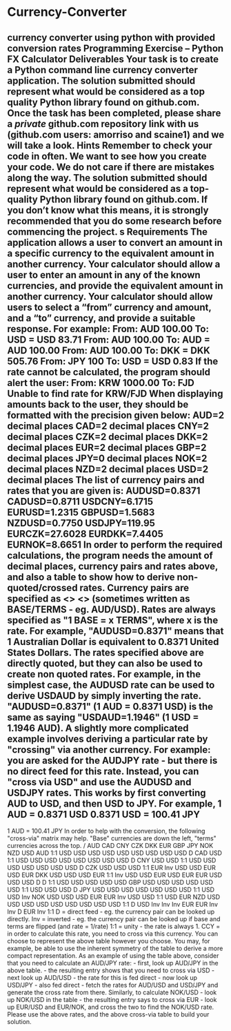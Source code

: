 # Currency-Converter
currency converter using python with provided conversion rates
Programming Exercise – Python FX Calculator Deliverables
Your task is to create a Python command line currency converter application.
The solution submitted should represent what would be considered as a top quality Python library found on github.com. Once the task has been completed, please share a *private* github.com repository link with us (github.com users: amorriso and scaine1) and we will take a look.
Hints
Remember to check your code in often. We want to see how you create your code. We do not care if there are mistakes along the way.
The solution submitted should represent what would be considered as a top-quality Python library found on github.com. If you don’t know what this means, it is strongly recommended that you do some research before commencing the project. s Requirements The application allows a user to convert an amount in a specific currency to the equivalent amount in another currency. Your calculator should allow a user to enter an amount in any of the known currencies, and provide the equivalent amount in another currency. Your calculator should allow users to select a “from” currency and amount, and a “to” currency, and provide a suitable response. For example: From: AUD 100.00 To: USD
= USD 83.71 From: AUD 100.00 To: AUD
= AUD 100.00 From: AUD 100.00 To: DKK
= DKK 505.76
From: JPY 100 To: USD
= USD 0.83 If the rate cannot be calculated, the program should alert the user: From: KRW 1000.00 To: FJD
Unable to find rate for KRW/FJD When displaying amounts back to the user, they should be formatted with the precision given below:
AUD=2 decimal places CAD=2 decimal places CNY=2 decimal places CZK=2 decimal places DKK=2 decimal places EUR=2 decimal places GBP=2 decimal places JPY=0 decimal places NOK=2 decimal places NZD=2 decimal places USD=2 decimal places The list of currency pairs and rates that you are given is: AUDUSD=0.8371 CADUSD=0.8711 USDCNY=6.1715 EURUSD=1.2315 GBPUSD=1.5683 NZDUSD=0.7750 USDJPY=119.95 EURCZK=27.6028 EURDKK=7.4405 EURNOK=8.6651 In order to perform the required calculations, the program needs the amount of decimal places, currency pairs and rates above, and also a table to show how to derive non-quoted/crossed rates. Currency pairs are specified as <<BASE>> <<TERMS>> (sometimes written as BASE/TERMS - eg. AUD/USD). Rates are always specified as "1 BASE = x TERMS", where x is the rate. For example, "AUDUSD=0.8371" means that 1 Australian Dollar is equivalent to 0.8371 United States Dollars.
The rates specified above are directly quoted, but they can also be used to create non quoted rates. For example, in the simplest case, the AUDUSD rate can be used to derive USDAUD by simply inverting the rate. "AUDUSD=0.8371" (1 AUD = 0.8371 USD) is the same as saying "USDAUD=1.1946" (1 USD = 1.1946 AUD).
A slightly more complicated example involves deriving a particular rate by "crossing" via another currency. For example: you are asked for the AUDJPY rate - but there is no direct feed for this rate. Instead, you can "cross via USD" and use the AUDUSD and USDJPY rates. This works by first converting AUD to USD, and then USD to JPY. For example, 1 AUD = 0.8371 USD
0.8371 USD = 100.41 JPY
--------------------------
1 AUD = 100.41 JPY
In order to help with the conversion, the following "cross-via" matrix may help. "Base" currencies are down the left, "terms" currencies across the top.
/ AUD CAD CNY CZK DKK EUR GBP JPY NOK NZD USD
AUD 1:1 USD USD USD USD USD USD USD USD USD D
CAD USD 1:1 USD USD USD USD USD USD USD USD D
CNY USD USD 1:1 USD USD USD USD USD USD USD D
CZK USD USD USD 1:1 EUR Inv USD USD EUR USD EUR
DKK USD USD USD EUR 1:1 Inv USD USD EUR USD EUR
EUR USD USD USD D D 1:1 USD USD USD USD USD
GBP USD USD USD USD USD USD 1:1 USD USD USD D
JPY USD USD USD USD USD USD USD 1:1 USD USD Inv
NOK USD USD USD EUR EUR Inv USD USD 1:1 USD EUR
NZD USD USD USD USD USD USD USD USD USD 1:1 D
USD Inv Inv Inv EUR EUR Inv Inv D EUR Inv 1:1
D = direct feed - eg. the currency pair can be looked up directly. Inv = inverted - eg. the currency pair can be looked up if base and terms are flipped (and rate = 1/rate) 1:1 = unity - the rate is always 1. CCY = in order to calculate this rate, you need to cross via this currency. You can choose to represent the above table however you choose. You may, for example, be able to use the inherent symmetry of the table to derive a more compact representation. As an example of using the table above, consider that you need to calculate an AUD/JPY rate: - first, look up AUD/JPY in the above table. - the resulting entry shows that you need to cross via USD - next look up AUD/USD - the rate for this is fed direct - now look up USD/JPY - also fed direct - fetch the rates for AUD/USD and USD/JPY and generate the cross rate from there.
Similarly, to calculate NOK/USD - look up NOK/USD in the table - the resulting entry says to cross via EUR - look up EUR/USD and EUR/NOK, and cross the two to find the NOK/USD rate. Please use the above rates, and the above cross-via table to build your solution.
